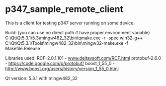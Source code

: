 p347_sample_remote_client
=========================

This is a client for testing p347 server running on some device.

Build: (you can use no direct path if have proper environment variable)
C:\Qt\Qt5.3.1\5.3\mingw482_32\bin\qmake.exe -r -spec win32-g++
C:\Qt\Qt5.3.1\Tools\mingw482_32\bin\mingw32-make.exe -f Makefile.Release

Libraries used:
RCF-2.0.1.101 - www.deltavsoft.com/RCF.html
protobuf-2.6.0 - https://code.google.com/p/protobuf/
boost_1_55_0 - http://www.boost.org/users/history/version_1_55_0.html

Qt version: 5.3.1 with mingw482_32
